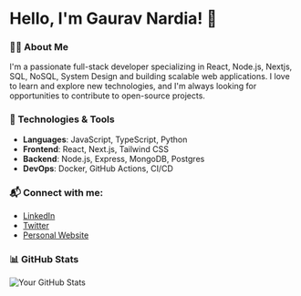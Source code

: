 # Hello, I'm Gaurav Nardia! 👋

### 👨‍💻 About Me
I'm a passionate full-stack developer specializing in React, Node.js, Nextjs, SQL, NoSQL, System Design and building scalable web applications. I love to learn and explore new technologies, and I'm always looking for opportunities to contribute to open-source projects.

### 🚀 Technologies & Tools
- **Languages**: JavaScript, TypeScript, Python
- **Frontend**: React, Next.js, Tailwind CSS
- **Backend**: Node.js, Express, MongoDB, Postgres
- **DevOps**: Docker, GitHub Actions, CI/CD

### 📬 Connect with me:
- [LinkedIn](https://www.linkedin.com/in/gauravnardia/)
- [Twitter](https://x.com/gaurav_nardia)
- [Personal Website](https://gauravnardia.com/)

### 📊 GitHub Stats
![Your GitHub Stats](https://github-readme-stats.vercel.app/api?username=GauravNardia&show_icons=true&count_private=true&hide=prs&hide_title=true)
